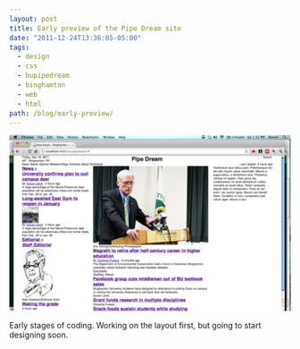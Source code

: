 ```yaml
---
layout: post
title: Early preview of the Pipe Dream site
date: "2011-12-24T13:36:05-05:00"
tags:
  - design
  - css
  - bupipedream
  - binghamton
  - web
  - html
path: /blog/early-preview/
---
```


![Early Pipe Dream screenshot](./pipe-dream-development.png)

Early stages of coding. Working on the layout first, but going to start designing soon.
